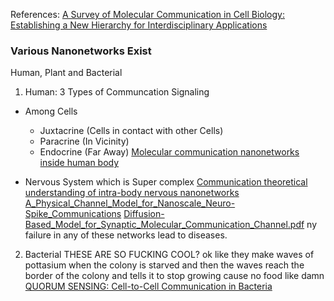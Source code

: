 References:
[A Survey of Molecular Communication in
Cell Biology: Establishing a New Hierarchy for
Interdisciplinary Applications](2009.00090v1.pdf) 

### Various Nanonetworks Exist
Human, Plant and Bacterial

1. Human: 3 Types of Communcation Signaling
- Among Cells
    - Juxtacrine (Cells in contact with other Cells)
    - Paracrine (In Vicinity)
    - Endocrine (Far Away)
    [Molecular communication nanonetworks
inside human body](1-s2.0-S187877891100055X-main.pdf) 

- Nervous System which is Super complex
[Communication theoretical understanding of intra-body nervous
nanonetworks](J62.pdf) 
[A_Physical_Channel_Model_for_Nanoscale_Neuro-Spike_Communications](A_Physical_Channel_Model_for_Nanoscale_Neuro-Spike_Communications.pdf)
[Diffusion-Based_Model_for_Synaptic_Molecular_Communication_Channel.pdf](Diffusion-Based_Model_for_Synaptic_Molecular_Communication_Channel.pdf) ny failure in any of these networks lead to diseases.



2. Bacterial 
THESE ARE SO FUCKING COOL?
ok like they make waves of pottasium when the colony is starved and then the waves reach the border of the colony and tells it to stop growing cause no food like damn
[QUORUM SENSING: Cell-to-Cell Communication in Bacteria](https://doi.org/10.1146/annurev.cellbio.21.012704.131001) 

